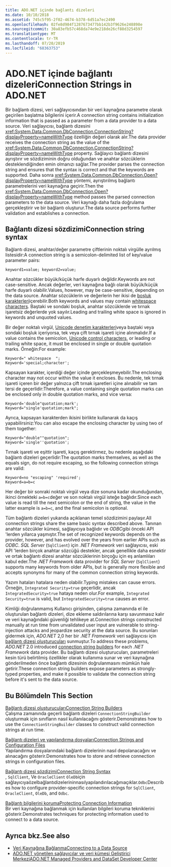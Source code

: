 ```yaml
---
title: ADO.NET içinde bağlantı dizeleri
ms.date: 10/10/2018
ms.assetid: 745c5f95-2f02-4674-b378-6d51a7ec2490
ms.openlocfilehash: 02fe8d984f1287673477bb142b3f9626e248898e
ms.sourcegitcommit: 30a83efb57c468da74e9e218de26cf88d3254597
ms.translationtype: MT
ms.contentlocale: tr-TR
ms.lasthandoff: 07/20/2019
ms.locfileid: "68363753"
---
```

# <a name="connection-strings-in-adonet"></a><span data-ttu-id="42ef3-102">ADO.NET içinde bağlantı dizeleri</span><span class="sxs-lookup"><span data-stu-id="42ef3-102">Connection Strings in ADO.NET</span></span>

<span data-ttu-id="42ef3-103">Bir bağlantı dizesi, veri sağlayıcısından bir veri kaynağına parametre olarak geçirilen başlatma bilgilerini içerir.</span><span class="sxs-lookup"><span data-stu-id="42ef3-103">A connection string contains initialization information that is passed as a parameter from a data provider to a data source.</span></span> <span data-ttu-id="42ef3-104">Veri sağlayıcısı, bağlantı dizesini <xref:System.Data.Common.DbConnection.ConnectionString?displayProperty=nameWithType> özelliğin değeri olarak alır.</span><span class="sxs-lookup"><span data-stu-id="42ef3-104">The data provider receives the connection string as the value of the <xref:System.Data.Common.DbConnection.ConnectionString?displayProperty=nameWithType> property.</span></span> <span data-ttu-id="42ef3-105">Sağlayıcı bağlantı dizesini ayrıştırır ve sözdiziminin doğru olduğundan ve anahtar sözcüklerin desteklendiğinden emin olmanızı sağlar.</span><span class="sxs-lookup"><span data-stu-id="42ef3-105">The provider parses the connection string and ensures that the syntax is correct and that the keywords are supported.</span></span> <span data-ttu-id="42ef3-106">Daha sonra <xref:System.Data.Common.DbConnection.Open?displayProperty=nameWithType> yöntemi, ayrıştırılmış bağlantı parametrelerini veri kaynağına geçirir.</span><span class="sxs-lookup"><span data-stu-id="42ef3-106">Then the <xref:System.Data.Common.DbConnection.Open?displayProperty=nameWithType> method passes the parsed connection parameters to the data source.</span></span> <span data-ttu-id="42ef3-107">Veri kaynağı daha fazla doğrulama gerçekleştirir ve bir bağlantı oluşturur.</span><span class="sxs-lookup"><span data-stu-id="42ef3-107">The data source performs further validation and establishes a connection.</span></span>

## <a name="connection-string-syntax"></a><span data-ttu-id="42ef3-108">Bağlantı dizesi sözdizimi</span><span class="sxs-lookup"><span data-stu-id="42ef3-108">Connection string syntax</span></span>

<span data-ttu-id="42ef3-109">Bağlantı dizesi, anahtar/değer parametre çiftlerinin noktalı virgülle ayrılmış listesidir:</span><span class="sxs-lookup"><span data-stu-id="42ef3-109">A connection string is a semicolon-delimited list of key/value parameter pairs:</span></span>

```
keyword1=value; keyword2=value;
```

<span data-ttu-id="42ef3-110">Anahtar sözcükler büyük/küçük harfe duyarlı değildir.</span><span class="sxs-lookup"><span data-stu-id="42ef3-110">Keywords are not case-sensitive.</span></span> <span data-ttu-id="42ef3-111">Ancak değerler, veri kaynağına bağlı olarak büyük/küçük harfe duyarlı olabilir.</span><span class="sxs-lookup"><span data-stu-id="42ef3-111">Values, however, may be case-sensitive, depending on the data source.</span></span> <span data-ttu-id="42ef3-112">Anahtar sözcüklerin ve değerlerin her ikisi de [boşluk karakterleri](https://en.wikipedia.org/wiki/Whitespace_character#Unicode)içerebilir.</span><span class="sxs-lookup"><span data-stu-id="42ef3-112">Both keywords and values may contain [whitespace characters](https://en.wikipedia.org/wiki/Whitespace_character#Unicode).</span></span> <span data-ttu-id="42ef3-113">Baştaki ve sondaki boşluk, anahtar sözcüklerde ve tırnak işaretsiz değerlerde yok sayılır.</span><span class="sxs-lookup"><span data-stu-id="42ef3-113">Leading and trailing white space is ignored in keywords and unquoted values.</span></span>

<span data-ttu-id="42ef3-114">Bir değer noktalı virgül, [Unicode denetim karakterleri](https://en.wikipedia.org/wiki/Unicode_control_characters)veya baştaki veya sondaki boşluk içeriyorsa, tek veya çift tırnak işareti içine alınmalıdır.</span><span class="sxs-lookup"><span data-stu-id="42ef3-114">If a value contains the semicolon, [Unicode control characters](https://en.wikipedia.org/wiki/Unicode_control_characters), or leading or trailing white space, it must be enclosed in single or double quotation marks.</span></span> <span data-ttu-id="42ef3-115">Örneğin:</span><span class="sxs-lookup"><span data-stu-id="42ef3-115">For example:</span></span>

```
Keyword=" whitespace  ";
Keyword='special;character';
```

<span data-ttu-id="42ef3-116">Kapsayan karakter, içerdiği değer içinde gerçekleşmeyebilir.</span><span class="sxs-lookup"><span data-stu-id="42ef3-116">The enclosing character may not occur within the value it encloses.</span></span> <span data-ttu-id="42ef3-117">Bu nedenle, tek tırnak işareti içeren bir değer yalnızca çift tırnak işaretleri içine alınabilir ve tam tersi de geçerlidir:</span><span class="sxs-lookup"><span data-stu-id="42ef3-117">Therefore, a value containing single quotation marks can be enclosed only in double quotation marks, and vice versa:</span></span>

```
Keyword='double"quotation;mark';
Keyword="single'quotation;mark";
```

<span data-ttu-id="42ef3-118">Ayrıca, kapsayan karakterden ikisini birlikte kullanarak da kaçış yapabilirsiniz:</span><span class="sxs-lookup"><span data-stu-id="42ef3-118">You can also escape the enclosing character by using two of them together:</span></span>

```
Keyword="double""quotation";
Keyword='single''quotation';
```

<span data-ttu-id="42ef3-119">Tırnak işareti ve eşittir işareti, kaçış gerektirmez, bu nedenle aşağıdaki bağlantı dizeleri geçerlidir:</span><span class="sxs-lookup"><span data-stu-id="42ef3-119">The quotation marks themselves, as well as the equals sign, do not require escaping, so the following connection strings are valid:</span></span>

```
Keyword=no "escaping" 'required';
Keyword=a=b=c
```

<span data-ttu-id="42ef3-120">Her değer bir sonraki noktalı virgül veya dize sonuna kadar okunduğundan, ikinci örnekteki `a=b=c`değer ve son noktalı virgül isteğe bağlıdır.</span><span class="sxs-lookup"><span data-stu-id="42ef3-120">Since each value is read till the next semicolon or the end of string, the value in the latter example is `a=b=c`, and the final semicolon is optional.</span></span>

<span data-ttu-id="42ef3-121">Tüm bağlantı dizeleri yukarıda açıklanan temel sözdizimini paylaşır.</span><span class="sxs-lookup"><span data-stu-id="42ef3-121">All connection strings share the same basic syntax described above.</span></span> <span data-ttu-id="42ef3-122">Tanınan anahtar sözcükler kümesi, sağlayıcıya bağlıdır ve *ODBC*gibi önceki API 'lerden yıllarca yaşmıştır.</span><span class="sxs-lookup"><span data-stu-id="42ef3-122">The set of recognized keywords depends on the provider, however, and has evolved over the years from earlier APIs such as *ODBC*.</span></span> <span data-ttu-id="42ef3-123">*SQL Server* (`SqlClient`) için *.NET Framework* veri sağlayıcısı, eski API 'lerden birçok anahtar sözcüğü destekler, ancak genellikle daha esnektir ve ortak bağlantı dizesi anahtar sözcüklerinin birçoğu için eş anlamlıları kabul eder.</span><span class="sxs-lookup"><span data-stu-id="42ef3-123">The *.NET Framework* data provider for *SQL Server* (`SqlClient`) supports many keywords from older APIs, but is generally more flexible and accepts synonyms for many of the common connection string keywords.</span></span>

<span data-ttu-id="42ef3-124">Yazım hataları hatalara neden olabilir.</span><span class="sxs-lookup"><span data-stu-id="42ef3-124">Typing mistakes can cause errors.</span></span> <span data-ttu-id="42ef3-125">Örneğin, `Integrated Security=true` geçerlidir, ancak `IntegratedSecurity=true` hataya neden olur.</span><span class="sxs-lookup"><span data-stu-id="42ef3-125">For example, `Integrated Security=true` is valid, but `IntegratedSecurity=true` causes an error.</span></span>

<span data-ttu-id="42ef3-126">Kimliği doğrulanmamış Kullanıcı girişinden, çalışma zamanında el ile oluşturulan bağlantı dizeleri, dize ekleme saldırılarına karşı savunmasız kalır ve veri kaynağındaki güvenliği tehlikeye at.</span><span class="sxs-lookup"><span data-stu-id="42ef3-126">Connection strings constructed manually at run time from unvalidated user input are vulnerable to string-injection attacks and jeopardize security at the data source.</span></span> <span data-ttu-id="42ef3-127">Bu sorunları gidermek için, *ADO.NET* 2,0 her bir *.NET Framework* veri sağlayıcısı için [bağlantı dizesi oluşturucuları](../../../../docs/framework/data/adonet/connection-string-builders.md) sunmuştur.</span><span class="sxs-lookup"><span data-stu-id="42ef3-127">To address these problems, *ADO.NET* 2.0 introduced [connection string builders](../../../../docs/framework/data/adonet/connection-string-builders.md) for each *.NET Framework* data provider.</span></span> <span data-ttu-id="42ef3-128">Bu bağlantı dizesi oluşturucuları, parametreleri kesin türü belirtilmiş özellikler olarak kullanıma sunar ve veri kaynağına gönderilmeden önce bağlantı dizesinin doğrulanmasını mümkün hale getirir.</span><span class="sxs-lookup"><span data-stu-id="42ef3-128">These connection string builders expose parameters as strongly-typed properties, and make it possible to validate the connection string before it's sent to the data source.</span></span>

## <a name="in-this-section"></a><span data-ttu-id="42ef3-129">Bu Bölümde</span><span class="sxs-lookup"><span data-stu-id="42ef3-129">In This Section</span></span>

<span data-ttu-id="42ef3-130">[Bağlantı dizesi oluşturucuları](../../../../docs/framework/data/adonet/connection-string-builders.md)</span><span class="sxs-lookup"><span data-stu-id="42ef3-130">[Connection String Builders](../../../../docs/framework/data/adonet/connection-string-builders.md)</span></span>\
<span data-ttu-id="42ef3-131">Çalışma zamanında geçerli bağlantı dizeleri `ConnectionStringBuilder` oluşturmak için sınıfların nasıl kullanılacağını gösterir.</span><span class="sxs-lookup"><span data-stu-id="42ef3-131">Demonstrates how to use the `ConnectionStringBuilder` classes to construct valid connection strings at run time.</span></span>

<span data-ttu-id="42ef3-132">[Bağlantı dizeleri ve yapılandırma dosyaları](../../../../docs/framework/data/adonet/connection-strings-and-configuration-files.md)</span><span class="sxs-lookup"><span data-stu-id="42ef3-132">[Connection Strings and Configuration Files](../../../../docs/framework/data/adonet/connection-strings-and-configuration-files.md)</span></span>\
<span data-ttu-id="42ef3-133">Yapılandırma dosyalarındaki bağlantı dizelerinin nasıl depolanacağını ve alınacağını gösterir.</span><span class="sxs-lookup"><span data-stu-id="42ef3-133">Demonstrates how to store and retrieve connection strings in configuration files.</span></span>

<span data-ttu-id="42ef3-134">[Bağlantı dizesi sözdizimi](../../../../docs/framework/data/adonet/connection-string-syntax.md)</span><span class="sxs-lookup"><span data-stu-id="42ef3-134">[Connection String Syntax](../../../../docs/framework/data/adonet/connection-string-syntax.md)</span></span>\
<span data-ttu-id="42ef3-135">, `SqlClient`, Ve `OracleClient` `OleDb`için sağlayıcıyaözelbağlantıdizelerininnasılyapılandırılacağınıaçıklar.`Odbc`</span><span class="sxs-lookup"><span data-stu-id="42ef3-135">Describes how to configure provider-specific connection strings for `SqlClient`, `OracleClient`, `OleDb`, and `Odbc`.</span></span>

<span data-ttu-id="42ef3-136">[Bağlantı bilgilerini koruma](../../../../docs/framework/data/adonet/protecting-connection-information.md)</span><span class="sxs-lookup"><span data-stu-id="42ef3-136">[Protecting Connection Information](../../../../docs/framework/data/adonet/protecting-connection-information.md)</span></span>\
<span data-ttu-id="42ef3-137">Bir veri kaynağına bağlanmak için kullanılan bilgileri koruma tekniklerini gösterir.</span><span class="sxs-lookup"><span data-stu-id="42ef3-137">Demonstrates techniques for protecting information used to connect to a data source.</span></span>

## <a name="see-also"></a><span data-ttu-id="42ef3-138">Ayrıca bkz.</span><span class="sxs-lookup"><span data-stu-id="42ef3-138">See also</span></span>

- [<span data-ttu-id="42ef3-139">Veri Kaynağına Bağlanma</span><span class="sxs-lookup"><span data-stu-id="42ef3-139">Connecting to a Data Source</span></span>](/cpp/data/odbc/connecting-to-a-data-source)
- [<span data-ttu-id="42ef3-140">ADO.NET yönetilen sağlayıcılar ve veri kümesi Geliştirici Merkezi</span><span class="sxs-lookup"><span data-stu-id="42ef3-140">ADO.NET Managed Providers and DataSet Developer Center</span></span>](https://go.microsoft.com/fwlink/?LinkId=217917)
